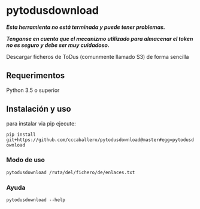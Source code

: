 # pytodusdownload


***Esta herramienta no está terminada y puede tener problemas.*** 

***Tenganse en cuenta que el mecanizmo utilizado para almacenar el token no es seguro y debe ser muy cuidadoso.***

Descargar ficheros de ToDus (comunmente llamado S3) de forma sencilla

## Requerimentos

Python 3.5 o superior

## Instalación y uso

para instalar via pip ejecute:

`pip install git+https://github.com/cccaballero/pytodusdownload@master#egg=pytodusdownload`


### Modo de uso

```shell
pytodusdownload /ruta/del/fichero/de/enlaces.txt
```

### Ayuda

```shell
pytodusdownload --help
```
